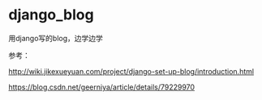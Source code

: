 # django_blog
用django写的blog，边学边学





参考：

http://wiki.jikexueyuan.com/project/django-set-up-blog/introduction.html

https://blog.csdn.net/geerniya/article/details/79229970
